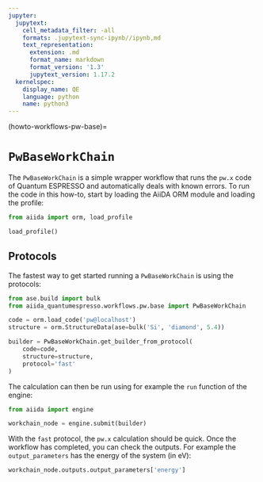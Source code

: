 ```yaml
---
jupyter:
  jupytext:
    cell_metadata_filter: -all
    formats: .jupytext-sync-ipynb//ipynb,md
    text_representation:
      extension: .md
      format_name: markdown
      format_version: '1.3'
      jupytext_version: 1.17.2
  kernelspec:
    display_name: QE
    language: python
    name: python3
---
```


(howto-workflows-pw-base)=

# `PwBaseWorkChain`

The `PwBaseWorkChain` is a simple wrapper workflow that runs the `pw.x` code of Quantum ESPRESSO and automatically deals with known errors.
To run the code in this how-to, start by loading the AiiDA ORM module and loading the profile:

```python
from aiida import orm, load_profile

load_profile()
```

## Protocols

The fastest way to get started running a `PwBaseWorkChain` is using the protocols:

```python
from ase.build import bulk
from aiida_quantumespresso.workflows.pw.base import PwBaseWorkChain

code = orm.load_code('pw@localhost')
structure = orm.StructureData(ase=bulk('Si', 'diamond', 5.4))

builder = PwBaseWorkChain.get_builder_from_protocol(
    code=code,
    structure=structure,
    protocol='fast'
)
```

The calculation can then be run using for example the `run` function of the engine:

```python
from aiida import engine

workchain_node = engine.submit(builder)
```

With the `fast` protocol, the `pw.x` calculation should be quick.
Once the workflow has completed, you can check the outputs.
For example the `output_parameters` has the energy of the system (in eV):

```python
workchain_node.outputs.output_parameters['energy']
```

```python

```
